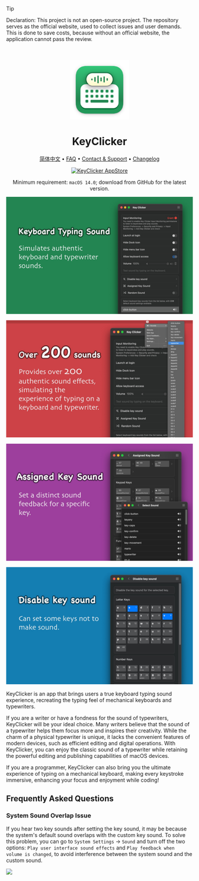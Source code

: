 <!--idoc:ignore:start-->
> [!TIP]
> Declaration: This project is not an open-source project. The repository serves as the official website, used to collect issues and user demands. This is done to save costs, because without an official website, the application cannot pass the review.
<!--idoc:ignore:end-->

<div align="center">
  <br />
  <br />
  <img src="./assets/logo.png" width="160" height="160">
  <h1>
    KeyClicker
  </h1>
  <!--rehype:style=border: 0;-->
  <p>
    <a href="./README.zh.md">简体中文</a> • 
		<a href="#frequently-asked-questions">FAQ</a> • 
    <a href="./feedback.md">Contact & Support</a> • 
    <a href="https://github.com/jaywcjlove/key-clicker/releases">Changelog</a>
  </p>
  <p>
    <a target="_blank" href="https://apps.apple.com/app/key-clicker/6740425504" title="KeyClicker for macOS">
      <img alt="KeyClicker AppStore" src="https://jaywcjlove.github.io/sb/download/macos.svg" height="51">
    </a>
  </p>
</div>

<div align="center">

Minimum requirement: `macOS 14.0`; download from GitHub for the latest version.

</div>

![KeyClicker 1](./assets/screenshots-1.jpg)

![KeyClicker 2](./assets/screenshots-2.jpg)

![KeyClicker 3](./assets/screenshots-3.jpg)

![KeyClicker 4](./assets/screenshots-4.jpg)

KeyClicker is an app that brings users a true keyboard typing sound experience, recreating the typing feel of mechanical keyboards and typewriters.

If you are a writer or have a fondness for the sound of typewriters, KeyClicker will be your ideal choice. Many writers believe that the sound of a typewriter helps them focus more and inspires their creativity. While the charm of a physical typewriter is unique, it lacks the convenient features of modern devices, such as efficient editing and digital operations. With KeyClicker, you can enjoy the classic sound of a typewriter while retaining the powerful editing and publishing capabilities of macOS devices.

If you are a programmer, KeyClicker can also bring you the ultimate experience of typing on a mechanical keyboard, making every keystroke immersive, enhancing your focus and enjoyment while coding!

## Frequently Asked Questions

### System Sound Overlap Issue

If you hear two key sounds after setting the key sound, it may be because the system's default sound overlaps with the custom key sound. To solve this problem, you can go to `System Settings` -> `Sound` and turn off the two options: `Play user interface sound effects` and `Play feedback when volume is changed`, to avoid interference between the system sound and the custom sound.

<img width="420" src="https://github.com/user-attachments/assets/78fd945f-fc96-4162-8ad9-d7667e814dfb" />
